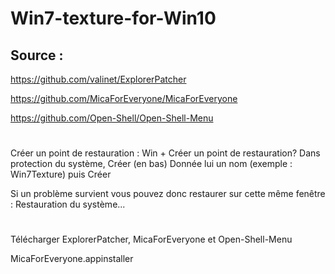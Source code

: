 # Win7-texture-for-Win10

## Source :

https://github.com/valinet/ExplorerPatcher 

https://github.com/MicaForEveryone/MicaForEveryone 

https://github.com/Open-Shell/Open-Shell-Menu 
# 
Créer un point de restauration :
Win + Créer un point de restauration?
Dans protection du système, Créer (en bas)
Donnée lui un nom (exemple : Win7Texture) puis Créer

  Si un problème survient vous pouvez donc restaurer sur cette même fenêtre :
  Restauration du système...
#
Télécharger ExplorerPatcher, MicaForEveryone et Open-Shell-Menu

MicaForEveryone.appinstaller
